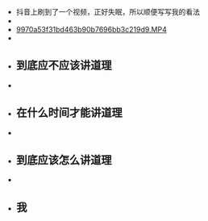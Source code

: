 - 抖音上刷到了一个视频，正好失眠，所以顺便写写我的看法
-
- [9970a53f31bd463b90b7696bb3c219d9.MP4](../assets/9970a53f31bd463b90b7696bb3c219d9_1644600407339_0.MP4)
-
- ## 到底应不应该讲道理
-
- ## 在什么时间才能讲道理
-
- ## 到底应该怎么讲道理
-
- ## 我